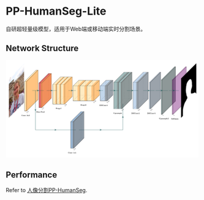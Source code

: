 # PP-HumanSeg-Lite

自研超轻量级模型，适用于Web端或移动端实时分割场景。

## Network Structure
![](pphumanseg_lite.png)

## Performance
Refer to [人像分割PP-HumanSeg](../../contrib/PP-HumanSeg).
